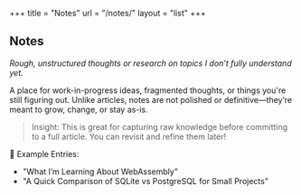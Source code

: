 +++
title = "Notes"
url = "/notes/"
layout = "list"
+++

## Notes

_Rough, unstructured thoughts or research on topics I don’t fully understand yet._

A place for work-in-progress ideas, fragmented thoughts, or things you're still figuring out. Unlike articles, notes are not polished or definitive—they’re meant to grow, change, or stay as-is.

> Insight: This is great for capturing raw knowledge before committing to a full article. You can revisit and refine them later!

📌 Example Entries:

- "What I’m Learning About WebAssembly"
- "A Quick Comparison of SQLite vs PostgreSQL for Small Projects"
